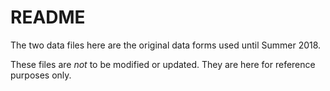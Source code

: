 # README

The two data files here are the original data forms used until Summer 2018.

These files are *not* to be modified or updated. They are here for reference purposes only.
